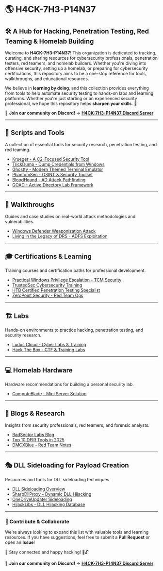 # 🌎 H4CK-7H3-P14N37  

## 🛠️ A Hub for Hacking, Penetration Testing, Red Teaming & Homelab Building  

Welcome to **H4CK-7H3-P14N37**! This organization is dedicated to tracking, curating, and sharing resources for cybersecurity professionals, penetration testers, red teamers, and homelab builders. Whether you're diving into offensive security, setting up a homelab, or preparing for cybersecurity certifications, this repository aims to be a one-stop reference for tools, walkthroughs, and educational resources.  

We believe in **learning by doing**, and this collection provides everything from tools to help automate security testing to hands-on labs and learning platforms. Whether you're just starting or an experienced security professional, we hope this repository helps **sharpen your skills**. 🚀  

💬 **Join our community on Discord!** → [**H4CK-7H3-P14N37 Discord Server**](https://discord.gg/pTsQkygD)  

---  

## 🔧 Scripts and Tools  
A collection of essential tools for security research, penetration testing, and red teaming.  

- [Krueger - A C2-Focused Security Tool](https://github.com/logangoins/Krueger)  
- [TrickDump - Dump Credentials from Windows](https://ricardojoserf.github.io/trickdump/)  
- [Ghostty - Modern Themed Terminal Emulator](https://ghostty.org/docs/features/theme)  
- [PhantomSec - OSINT & Security Toolset](https://phantomsec.tools/#features)  
- [BloodHound - AD Attack Pathfinding](https://github.com/SpecterOps/BloodHound/wiki/)  
- [GOAD - Active Directory Lab Framework](https://github.com/Orange-Cyberdefense/GOAD)  

---  

## 📖 Walkthroughs  
Guides and case studies on real-world attack methodologies and vulnerabilities.  

- [Windows Defender Weaponization Attack](https://cybersecuritynews.com/attack-weaponizes-windows-defender/)  
- [Living in the Legacy of DRS - ADFS Exploitation](https://posts.specterops.io/adfs-living-in-the-legacy-of-drs-c11f9b371811)  

---  

## 🎓 Certifications & Learning  
Training courses and certification paths for professional development.  

- [Practical Windows Privilege Escalation - TCM Security](https://certifications.tcm-sec.com/pwpa/)  
- [TrustedSec Cybersecurity Training](https://learn.trustedsec.com/courses/cd84409a-36af-4507-be2c-ca7ad1e9fd2d)  
- [HTB Certified Penetration Testing Specialist](https://academy.hackthebox.com/preview/certifications/htb-certified-penetration-testing-specialist/)  
- [ZeroPoint Security - Red Team Ops](https://training.zeropointsecurity.co.uk/courses/red-team-ops)  

---  

## 🏗️ Labs  
Hands-on environments to practice hacking, penetration testing, and security research.  

- [Ludus Cloud - Cyber Labs & Training](https://ludus.cloud)  
- [Hack The Box - CTF & Training Labs](https://www.hackthebox.com/)  

---  

## 💻 Homelab Hardware  
Hardware recommendations for building a personal security lab.  

- [ComputeBlade - Mini Server Solution](https://computeblade.com/buy-computeblade/)  

---  

## 📜 Blogs & Research  
Insights from security professionals, red teamers, and forensic analysts.  

- [BadSector Labs Blog](https://blog.badsectorlabs.com)  
- [Top 10 DFIR Tools in 2025](https://www.dfir.training/blog/top-10-tools-every-df-ir-practitioner-should-master-in-2025)  
- [DMCXBlue - Red Team Notes](https://dmcxblue.gitbook.io/red-team-notes-2-0)  

---  

## 🎭 DLL Sideloading for Payload Creation  
Resources and tools for DLL sideloading techniques.  

- [DLL Sideloading Overview](https://www.r-tec.net/r-tec-blog-dll-sideloading.html)  
- [SharpDllProxy - Dynamic DLL Hijacking](https://github.com/Flangvik/SharpDllProxy)  
- [OneDriveUpdater Sideloading](https://github.com/ChoiSG/OneDriveUpdaterSideloading)  
- [HijackLibs - DLL Hijacking Database](https://hijacklibs.net/)  

---

### 🚀 Contribute & Collaborate  
We're always looking to expand this list with valuable tools and learning resources. If you have suggestions, feel free to submit a **Pull Request** or open an **Issue**!  

📧 Stay connected and happy hacking! 🦠🔓  

💬 **Join our community on Discord!** → [**H4CK-7H3-P14N37 Discord Server**](https://discord.gg/pTsQkygD)  

